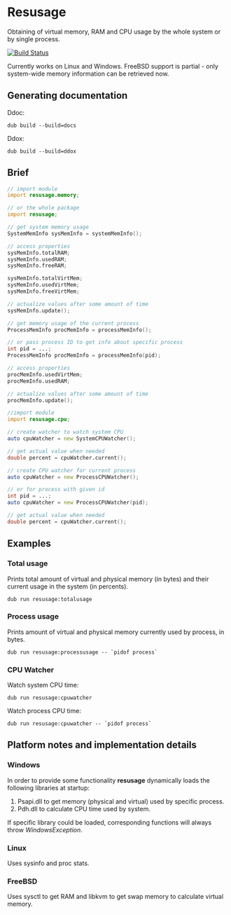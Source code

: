 # Resusage

Obtaining of virtual memory, RAM and CPU usage by the whole system or by single process.

[![Build Status](https://travis-ci.org/MyLittleRobo/resusage.svg?branch=master)](https://travis-ci.org/MyLittleRobo/resusage)

Currently works on Linux and Windows.
FreeBSD support is partial - only system-wide memory information can be retrieved now.

## Generating documentation

Ddoc:

    dub build --build=docs
    
Ddox:

    dub build --build=ddox

## Brief

```d
// import module
import resusage.memory;

// or the whole package
import resusage;

// get system memory usage
SystemMemInfo sysMemInfo = systemMemInfo(); 

// access properties
sysMemInfo.totalRAM;
sysMemInfo.usedRAM;
sysMemInfo.freeRAM;

sysMemInfo.totalVirtMem;
sysMemInfo.usedVirtMem;
sysMemInfo.freeVirtMem;

// actualize values after some amount of time
sysMemInfo.update();

// get memory usage of the current process
ProcessMemInfo procMemInfo = processMemInfo();

// or pass process ID to get info about specific process
int pid = ...;
ProcessMemInfo procMemInfo = processMemInfo(pid);

// access properties
procMemInfo.usedVirtMem;
procMemInfo.usedRAM;

// actualize values after some amount of time
procMemInfo.update();

//import module
import resusage.cpu;

// create watcher to watch system CPU
auto cpuWatcher = new SystemCPUWatcher();

// get actual value when needed
double percent = cpuWatcher.current();

// create CPU watcher for current process
auto cpuWatcher = new ProcessCPUWatcher();

// or for process with given id
int pid = ...;
auto cpuWatcher = new ProcessCPUWatcher(pid);

// get actual value when needed
double percent = cpuWatcher.current();
```

## Examples

### Total usage

Prints total amount of virtual and physical memory (in bytes) and their current usage in the system (in percents).

    dub run resusage:totalusage 

### Process usage

Prints amount of virtual and physical memory currently used by process, in bytes.

    dub run resusage:processusage -- `pidof process`

### CPU Watcher

Watch system CPU time:

    dub run resusage:cpuwatcher

Watch process CPU time:

    dub run resusage:cpuwatcher -- `pidof process`

## Platform notes and implementation details

### Windows

In order to provide some functionality **resusage** dynamically loads the following libraries at startup:
 
1. Psapi.dll to get memory (physical and virtual) used by specific process.
2. Pdh.dll to calculate CPU time used by system.

If specific library could be loaded, corresponding functions will always throw *WindowsException*.

### Linux

Uses sysinfo and proc stats.

### FreeBSD

Uses sysctl to get RAM and libkvm to get swap memory to calculate virtual memory.
